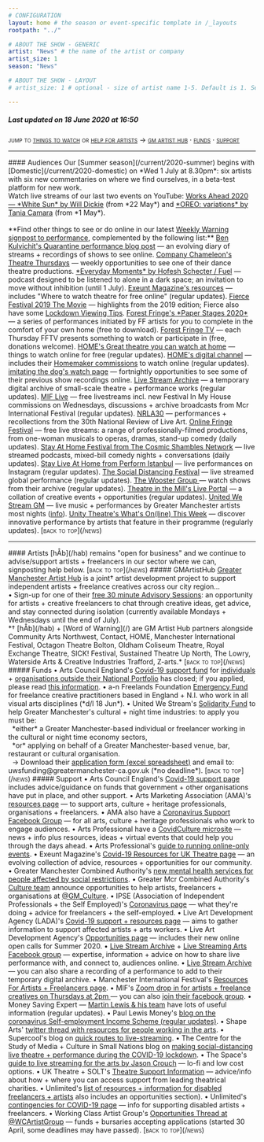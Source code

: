 ```yaml
---
# CONFIGURATION
layout: home # the season or event-specific template in /_layouts
rootpath: "../"

# ABOUT THE SHOW - GENERIC
artist: "News" # the name of the artist or company
artist_size: 1
season: "News"

# ABOUT THE SHOW - LAYOUT
# artist_size: 1 # optional - size of artist name 1-5. Default is 1. Set longer names to lower values

---
```

##### *Last updated on 18 June 2020 at 16:50*        

<span style='font-variant: small-caps'>jump to [things to watch](/news/#audiences) or [help for artists](/news/#artists) → [gm artist hub](/news/#gmartisthub) · [funds](/news/#funds) · [support](/news/#support)</span>       
<hr>          
#### Audiences         
Our [Summer season](/current/2020-summer) begins with [Domestic](/current/2020-domestic) on *Wed 1 July at 8.30pm*: six artists with six new commentaries on where we find ourselves, in a beta-test platform for new work.<br>Watch live streams of our last two events on YouTube: <a href="http://youtu.be/yrZFSzURaS4" target="_blank">Works Ahead 2020 — *White Sun* by Will Dickie</a> (from *22 May*) and <a href="http://youtube.com/watch?v=m7dDCgaffoI&t=3600s" target="_blank">*OREO: variations* by Tania Camara</a> (from *1 May*).<br><br>**Find other things to see or do online in our latest <a href="http://wordofwarning.posthaven.com" target="_blank">Weekly Warning signpost to performance</a>, complemented by the following list:**            
<a href="http://smallertemples.wordpress.com/2020/04/04/quarantine-performance" target="_blank">Ben Kulvichit's Quarantine performance blog post</a> — an evolving diary of streams + recordings of shows to see online.        
<a href="http://www.companychameleon.com/whats-on/theatre-thursdays" target="_blank">Company Chameleon's Theatre Thursdays</a> — weekly opportunities to see one of their dance theatre productions.         
<a href="http://fueltheatre.com/projects/everyday-moments" target="_blank">*Everyday Moments* by Hofesh Schecter / Fuel</a> — podcast designed to be listened to alone in a dark space; an invitation to move without inhibition (until 1 July).        
<a href="http://exeuntmagazine.com/features/covid-19-resources-uk-theatre-freelancers" target="_blank">Exeunt Magazine's resources</a> — includes "Where to watch theatre for free online" (regular updates).        
<a href="http://vimeo.com/395350772" target="_blank">Fierce Festival 2019 The Movie</a> — highlights from the 2019 edition; Fierce also have some <a href="http://wearefierce.org/fierces-lockdown-viewing" target="_blank">Lockdown Viewing Tips</a>.        
<a href="http://forestfringe.co.uk/paper-stages-2020" target="_blank">Forest Fringe's *Paper Stages 2020*</a> — a series of performances initiated by FF artists for you to complete in the comfort of your own home (free to download).         
<a href="http://forestfringe.co.uk/portfolio/forest-fringe-tv" target="_blank">Forest Fringe TV</a> — each Thursday FFTV presents something to watch or participate in (free, donations welcome).         
<a href="http://homemcr.org/article/great-theatre-you-can-watch-at-home" target="_blank">HOME's Great theatre you can watch at home</a> — things to watch online for free (regular updates).         
<a href="http://homemcr.org/digital-channel" target="_blank">HOME's digital channel</a> — includes their <a href="http://homemcr.org/event/homemakers/" target="_blank">Homemaker commissions</a> to watch online (regular updates).         
<a href="http://www.imitatingthedog.co.uk/watch" target="_blank">imitating the dog's watch page</a> — fortnightly opportunities to see some of their previous show recordings online.         
<a href="http://livestreamarchive.co.uk/archive" target="_blank">Live Stream Archive</a> — a temporary digital archive of small-scale theatre + performance works (regular updates).        
<a href="http://mif.co.uk/mif-launches-mif-live" target="_blank">MIF Live</a> — free livestreams incl. new Festival In My House commissions on Wednesdays, discussions + archive broadcasts from Mcr International Festival (regular updates).        
<a href="http://nrla30.com" target="_blank">NRLA30</a> — performances + recollections from the 30th National Review of Live Art.         
<a href="http://www.onlinefringefestival.com/watch-our-shows" target="_blank">Online Fringe Festival</a> — free live streams: a range of professionally-filmed productions, from one-woman musicals to operas, dramas, stand-up comedy (daily updates).        
<a href="http://cosmicshambles.com/stayathome/upcoming-schedule" target="_blank">Stay At Home Festival from The Cosmic Shambles Network</a> — live streamed podcasts, mixed-bill comedy nights + conversations (daily updates).         
<a href="http://www.instagram.com/performistanbul" target="_blank">Stay Live At Home from Perform Istanbul</a> — live performances on Instagram (regular updates).         
<a href="http://www.socialdistancingfestival.com" target="_blank">The Social Distancing Festival</a> — live streamed global performance (regular updates).         
<a href="http://thewoostergroup.org/blog" target="_blank">The Wooster Group </a> — watch shows from their archive (regular updates).         
<a href="http://theatreinthemill.com/live-portal" target="_blank">Theatre in the Mill's Live Portal</a> — a collation of creative events + opportunities (regular updates).        
<a href="http://unitedwestream.co.uk" target="_blank">United We Stream GM</a> — live music + performances by Greater Manchester artists most nights (<a href="http://www.greatermanchester-ca.gov.uk/news/united-we-stream-to-broadcast-greater-manchester-culture-to-homes-around-the-world" target="_blank">info</a>).        
<a href="http://www.unitytheatreliverpool.co.uk/whats-on-line" target="_blank">Unity Theatre's What's On(line) This Week</a> — discover innovative performance by artists that feature in their programme (regularly updates).        
<span style='font-variant: small-caps'>[back to top](/news)</span>        
<hr>          
#### Artists         
[hÅb](/hab) remains "open for business" and we continue to advise/support artists + freelancers in our sector where we can, signposting help below.         
<span style='font-variant: small-caps'>[back to top](/news)</span>        
##### GMArtistHub        
<a href="http://gm-artisthub.co.uk" target="_blank">Greater Manchester Artist Hub</a> is a joint† artist development project to support independent artists + freelance creatives across our city region…<br>• Sign-up for one of their <a href="http://gm-artisthub.co.uk/advisory-sessions" target="_blank">free 30 minute Advisory Sessions</a>: an opportunity for artists + creative freelancers to chat through creative ideas, get advice, and stay connected during isolation (currently available Mondays + Wednesdays until the end of July).<br>*† [hÅb](/hab) + [Word of Warning](/) are GM Artist Hub partners alongside Community Arts Northwest, Contact, HOME, Manchester International Festival, Octagon Theatre Bolton, Oldham Coliseum Theatre, Royal Exchange Theatre, SICK! Festival, Sustained Theatre Up North, The Lowry, Waterside Arts & Creative Industries Trafford, Z-arts.*        
<span style='font-variant: small-caps'>[back to top](/news)</span>        
##### Funds         
• Arts Council England's <a href="http://artscouncil.org.uk/covid-19" target="_blank">Covid-19 support fund</a> for <a href="http://www.artscouncil.org.uk/funding/financial-support-artists-creative-practitioners-and-freelancers" target="_blank">individuals</a> + <a href="http://www.artscouncil.org.uk/funding/financial-support-organisations-outside-national-portfolio" target="_blank">organisations outside their National Portfolio</a> has closed; if you applied, please read <a href="http://www.artscouncil.org.uk/covid-19/emergency-response-fund-information-submitted-applicants" target="_blank">this information</a>.         
• a-n Freelands Foundation <a href="http://www.a-n.co.uk/about/freelands-foundation-emergency-fund" target="_blank">Emergency Fund</a> for freelance creative practitioners based in England + N.I. who work in all visual arts disciplines (*d/l 18 Jun*).        
• United We Stream's <a href="http://www.greatermanchester-ca.gov.uk/what-we-do/culture" target="_blank">Solidarity Fund</a> to help Greater Manchester's cultural + night time industries: to apply you must be:<br>&nbsp;&nbsp;*either* a Greater Manchester-based individual or freelancer working in the cultural or night time economy sectors,<br>&nbsp;&nbsp;*or* applying on behalf of a Greater Manchester-based venue, bar, restaurant or cultural organisation.<br>&nbsp;&nbsp;→ Download their <a href="http://greatermanchester-ca.gov.uk/media/2851/uws-funding-application-v2.xlsx" target="_blank">application form (excel spreadsheet)</a> and email to: uwsfunding@greatermanchester-ca.gov.uk (*no deadline*).         
<span style='font-variant: small-caps'>[back to top](/news)</span>        
##### Support        
• Arts Council England's <a href="http://artscouncil.org.uk/covid-19" target="_blank">Covid-19 support page</a> includes advice/guidance on funds that government + other organisations have put in place, and other support.          
• Arts Marketing Association (AMA)'s <a href="http://www.a-m-a.co.uk/coronavirus-covid-19-resources" target="_blank">resources page</a> — to support arts, culture + heritage professionals, organisations + freelancers.        
• AMA also have a <a href="http://facebook.com/groups/AMACommunitySupport" target="_blank">Coronavirus Support Facebook Group</a> — for all arts, culture + heritage professionals who work to engage audiences.        
• Arts Professional have a <a href="http://www.artsprofessional.co.uk/magazine/covidculture" target="_blank">CovidCulture microsite</a>  — news + info plus resources, ideas + virtual events that could help you through the days ahead.          
• Arts Professional's <a href="http://www.artsprofessional.co.uk/news/covid-19-connecting-online-during-social-distancing" target="_blank">guide to running online-only events</a>.          
• Exeunt Magazine's <a href="http://exeuntmagazine.com/features/covid-19-resources-uk-theatre-freelancers" target="_blank">Covid-19 Resources for UK Theatre page</a> — an evolving collection of advice, resources + opportunities for our community.        
• Greater Manchester Combined Authority's <a href="http://www.greatermanchester-ca.gov.uk/news/new-mental-health-services-for-people-affected-by-social-restrictions" target="_blank">new mental health services for people affected by social restrictions</a>.         
• Greater Mcr Combined Authority's <a href="http://greatermanchester-ca.gov.uk/what-we-do/culture" target="_blank">Culture team</a> announce opportunities to help artists, freelancers + organisations at <a href="http://twitter.com/GM_Culture" target="_blank">@GM_Culture</a>.        
• IPSE (Association of Independent Professionals + the Self Employed)'s <a href="http://www.ipse.co.uk/ipse-news/news-listing/coronavirus-ipse-activity-and-advice-freelancers.html" target="_blank">Coronavirus page</a> — what they're doing + advice for freelancers + the self-employed.        
• Live Art Development Agency (LADA)'s <a href="http://www.thisisliveart.co.uk/resources/covid-19-support-resources" target="_blank">Covid-19 support + resources page</a> — aims to gather information to support affected artists + arts workers.         
• Live Art Development Agency's <a href="http://www.thisisliveart.co.uk/opportunities" target="_blank">Opportunities page</a> — includes their new online open calls for Summer 2020.         
• <a href="http://livestreamarchive.co.uk/resources" target="_blank">Live Stream Archive</a> + <a href="http://www.facebook.com/groups/livestreamingarts" target="_blank">Live Streaming Arts Facebook group</a> — expertise, information + advice on how to share live performance with, and connect to, audiences online.         
• <a href="http://livestreamarchive.co.uk/contact" target="_blank">Live Stream Archive</a> — you can also share a recording of a performance to add to their temporary digital archive.        
• Manchester International Festival's <a href="http://mif.co.uk/resources-for-freelance-creatives/" target="_blank">Resources For Artists + Freelancers page</a>.        
• MIF's <a href="http://mif.co.uk/mif-drop-in-artists-freelance-creatives" target="_blank">Zoom drop in for artists + freelance creatives on Thursdays at 2pm </a> — you can also <a href="http://www.facebook.com/groups/mifartistfreelancedropin" target="_blank">join their facebook group</a>.        
• Money Saving Expert — <a href="http://www.moneysavingexpert.com/news" target="_blank">Martin Lewis & his team</a> have lots of useful information (regular updates).           
• Paul Lewis Money's <a href="http://paullewismoney.blogspot.com/2020/03/self-employed-coronavirus-scheme.html" target="_blank">blog on the coronavirus Self-employment Income Scheme (regular updates)</a>.        
• Shape Arts' <a href="http://twitter.com/ShapeArts/status/1239591227005251590" target="_blank"> twitter thread with resources for people working in the arts</a>.          
• Supercool's blog on <a href="http://supercooldesign.co.uk/blog/keeping-it-live" target="_blank">quick routes to live-streaming</a>.        
• The Centre for the Study of Media + Culture in Small Nations blog on <a href="http://culture.research.southwales.ac.uk/news-and-events/news/online-theatre-covid-19" target="_blank">making social-distancing live theatre + performance during the COVID-19 lockdown</a>.         
• The Space's <a href="http://www.thespace.org/resource/live-streaming-arts-lo-fi-and-low-cost-options" target="_blank">guide to live streaming for the arts by Jason Crouch</a> — lo-fi and low cost options.        
• UK Theatre + SOLT's <a href="http://theatresupport.info" target="_blank">Theatre Support Information</a> — advice/info about how + where you can access support from leading theatrical charities.        
• Unlimited's <a href="http://weareunlimited.org.uk/links-and-resources-for-disabled-artists-and-freelancers-in-response-to-covid-19-includes-medical-guidance" target="_blank">list of resources + information for disabled freelancers + artists</a> also includes an opportunities section).        
• Unlimited's <a href="http://weareunlimited.org.uk/contingencies-for-coronavirus" target="_blank">contingencies for COVID-19 page</a> — info for supporting disabled artists + freelancers.        
• Working Class Artist Group's <a href="http://twitter.com/WCArtistGroup" target="_blank">Opportunities Thread at @WCArtistGroup</a> — funds + bursaries accepting applications (started 30 April, some deadlines may have passed).
<span style='font-variant: small-caps'>[back to top](/news)</span>        
